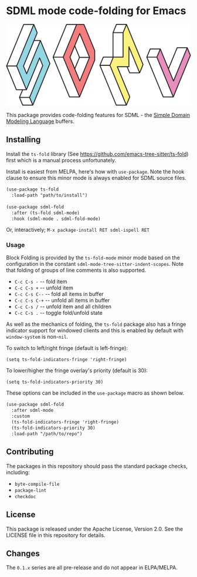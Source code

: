 # SDML mode code-folding for Emacs

![SDML Logo Text](https://raw.githubusercontent.com/sdm-lang/.github/main/profile/horizontal-text.svg)

This package provides code-folding features for SDML - the
[Simple Domain Modeling Language](https://github.com/johnstonskj/tree-sitter-sdml) buffers.

## Installing

Install the `ts-fold` library (See https://github.com/emacs-tree-sitter/ts-fold)
first which is a manual process unfortunately.

Install is easiest from MELPA, here's how with `use-package`. Note the hook clause
to ensure this minor mode is always enabled for SDML source files.

```elisp
(use-package ts-fold
  :load-path "path/to/install")

(use-package sdml-fold
  :after (ts-fold sdml-mode)
  :hook (sdml-mode . sdml-fold-mode)
```

Or, interactively; `M-x package-install RET sdml-ispell RET`

### Usage

Block Folding is provided by the `ts-fold-mode` minor mode based on the
configuration in the constant `sdml-mode-tree-sitter-indent-scopes`. Note that
folding of groups of line comments is also supported.

* `C-c C-s -` -- fold item
* `C-c C-s +` -- unfold item
* `C-c C-s C--` -- fold all items in buffer
* `C-c C-s C-+` -- unfold all items in buffer
* `C-c C-s /` -- unfold item and all children
* `C-c C-s .` -- toggle fold/unfold state

As well as the mechanics of folding, the `ts-fold` package also has a fringe
indicator support for windowed clients and this is enabled by default with
`window-system` is non-`nil`.

To switch to left/right fringe (default is left-fringe):

```elisp
(setq ts-fold-indicators-fringe 'right-fringe)
```
To lower/higher the fringe overlay's priority (default is 30):

```elisp
(setq ts-fold-indicators-priority 30)
```

These options can be included in the `use-package` macro as shown below.

```elisp
(use-package sdml-fold
  :after sdml-mode
  :custom
  (ts-fold-indicators-fringe 'right-fringe)
  (ts-fold-indicators-priority 30)
  :load-path "/path/to/repo")
```

## Contributing

The packages in this repository should pass the standard package checks,
including:

* `byte-compile-file`
* `package-lint`
* `checkdoc`

## License

This package is released under the Apache License, Version 2.0. See the LICENSE
file in this repository for details.

## Changes

The `0.1.x` series are all pre-release and do not appear in ELPA/MELPA.
